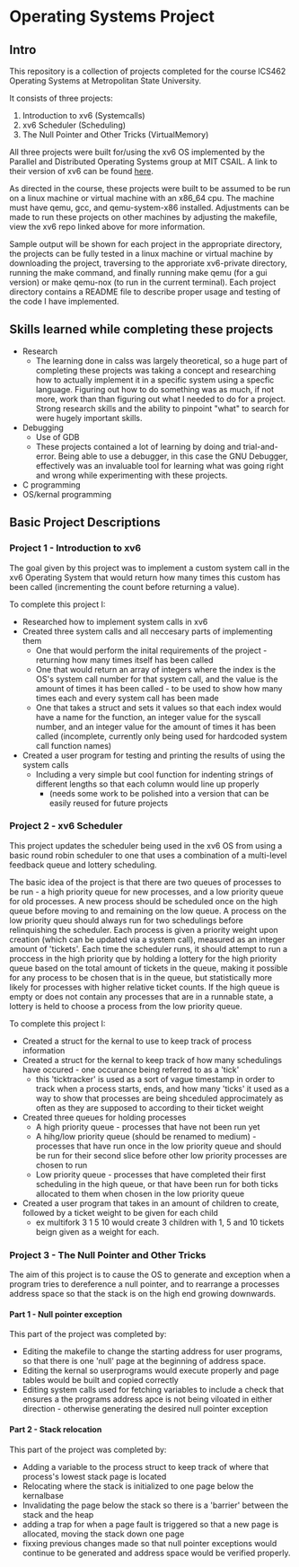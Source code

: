 # Operating Systems Project

## Intro

This repository is a collection of projects completed for the course ICS462 Operating Systems at Metropolitan State University.

It consists of three projects:

1. Introduction to xv6 (Systemcalls)
2. xv6 Scheduler (Scheduling)
3. The Null Pointer and Other Tricks (VirtualMemory)

All three projects were built for/using the xv6 OS implemented by the Parallel and Distributed Operating Systems group at MIT CSAIL.
A link to their version of xv6 can be found [here](https://github.com/mit-pdos/xv6-public).

As directed in the course, these projects were built to be assumed to be run on a linux machine or virtual machine with an x86_64 cpu.
The machine must have qemu, gcc, and qemu-system-x86 installed. Adjustments can be made to run these projects on other machines by adjusting the makefile, view the xv6 repo linked above for more information.

Sample output will be shown for each project in the appropriate directory, the projects can be fully tested in a linux machine or virtual machine by downloading the project, traversing to the approriate xv6-private directory, running the make command, and finally running make qemu (for a gui version) or make qemu-nox (to run in the current terminal). Each project directory contains a README file to describe proper usage and testing of the code I have implemented.

## Skills learned while completing these projects

* Research
	* The learning done in calss was largely theoretical, so a huge part of completing these projects was taking a concept and researching how to actually implement it in a specific system using a specfic language. Figuring out how to do something was as much, if not more, work than than figuring out what I needed to do for a project. Strong research skills and the ability to pinpoint "what" to search for were hugely important skills.
* Debugging
	* Use of GDB
	* These projects contained a lot of learning by doing and trial-and-error. Being able to use a debugger, in this case the GNU Debugger, effectively was an invaluable tool for learning what was going right and wrong while experimenting with these projects.
* C programming
* OS/kernal programming

## Basic Project Descriptions

### Project 1 - Introduction to xv6

The goal given by this project was to implement a custom system call in the xv6 Operating System that would return how many times this custom has been called (incrementing the count before returning a value).

To complete this project I:
* Researched how to implement system calls in xv6
* Created three system calls and all neccesary parts of implementing them
	* One that would perform the inital requirements of the project - returning how many times itself has been called
	* One that would return an array of integers where the index is the OS's system call number for that system call, and the value is the amount of times it has been called - to be used to show how many times each and every system call has been made
	* One that takes a struct and sets it values so that each index would have a name for the function, an integer value for the syscall number, and an integer value for the amount of times it has been called (incomplete, currently only being used for hardcoded system call function names)
* Created a user program for testing and printing the results of using the system calls
	* Including a very simple but cool function for indenting strings of different lengths so that each column would line up properly
		* (needs some work to be polished into a version that can be easily reused for future projects

### Project 2 - xv6 Scheduler

This project updates the scheduler being used in the xv6 OS from using a basic round robin scheduler to one that uses a combination of a multi-level feedback queue and lottery scheduling.

The basic idea of the project is that there are two queues of processes to be run - a high priority queue for new processes, and a low priority queue for old processes. A new process should be scheduled once on the high queue before moving to and remaining on the low queue. A process on the low priority queu should always run for two schedulings before relinquishing the scheduler. Each process is given a priority weight upon creation (which can be updated via a system call), measured as an integer amount of 'tickets'. Each time the scheduler runs, it should attempt to run a proccess in the high priority que by holding a lottery for the high priority queue based on the total amount of tickets in the queue, making it possible for any process to be chosen that is in the queue, but statistically more likely for processes with higher relative ticket counts. If the high queue is empty or does not contain any processes that are in a runnable state, a lottery is held to choose a process from the low priority queue.

To complete this project I:
* Created a struct for the kernal to use to keep track of process information
* Created a struct for the kernal to keep track of how many schedulings have occured - one occurance being referred to as a 'tick'
	* this 'ticktracker' is used as a sort of vague timestamp in order to track when a process starts, ends, and how many 'ticks' it used as a way to show that processes are being shceduled approcimately as often as they are supposed to according to their ticket weight
* Created three queues for holding processes
	* A high priority queue - processes that have not been run yet
	* A hihg/low priority queue (should be renamed to medium) - processes that have run once in the low priority queue and should be run for their second slice before other low priority processes are chosen to run
	* Low priority queue - processes that have completed their first scheduling in the high queue, or that have been run for both ticks allocated to them when chosen in the low priority queue
* Created a user program that takes in an amount of children to create, followed by a ticket weight to be given for each child
	* ex multifork 3 1 5 10 would create 3 children with 1, 5 and 10 tickets beign given as a weight for each.

### Project 3 - The Null Pointer and Other Tricks

The aim of this project is to cause the OS to generate and exception when a program tries to dereference a null pointer, and to rearrange a processes address space so that the stack is on the high end growing downwards.

#### Part 1 - Null pointer exception

This part of the project was completed by:
* Editing the makefile to change the starting address for user programs, so that there is one 'null' page at the beginning of address space.
* Editing the kernal so userprograms would execute properly and page tables would be built and copied correctly
* Editing system calls used for fetching variables to include a check that ensures a the programs address apce is not being viloated in either direction - otherwise generating the desired null pointer exception

#### Part 2 - Stack relocation

This part of the project was completed by:
* Adding a variable to the process struct to keep track of where that process's lowest stack page is located
* Relocating where the stack is initialized to one page below the kernalbase
* Invalidating the page below the stack so there is a 'barrier' between the stack and the heap
* adding a trap for when a page fault is triggered so that a new page is allocated, moving the stack down one page
* fixxing previous changes made so that null pointer exceptions would continue to be generated and address space would be verified properly.

